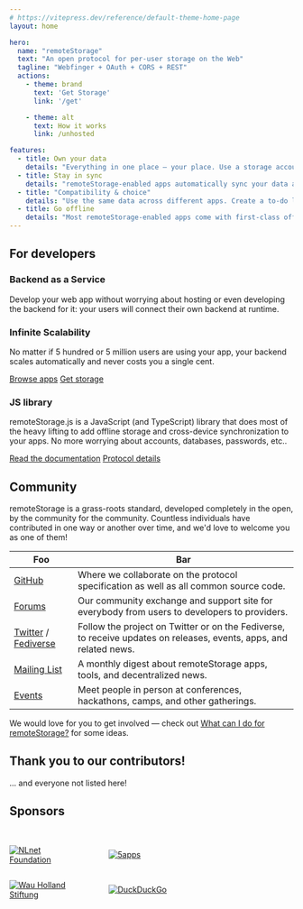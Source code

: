 ```yaml
---
# https://vitepress.dev/reference/default-theme-home-page
layout: home

hero:
  name: "remoteStorage"
  text: "An open protocol for per-user storage on the Web"
  tagline: "Webfinger + OAuth + CORS + REST"
  actions:
    - theme: brand
      text: 'Get Storage'
      link: '/get'

    - theme: alt
      text: How it works
      link: /unhosted

features:
  - title: Own your data
    details: "Everything in one place – your place. Use a storage account with a provider you trust, or set up your own storage server. Move house whenever you want. It's your data."
  - title: Stay in sync
    details: "remoteStorage-enabled apps automatically sync your data across all of your devices, from desktop to tablet to smartphone, and maybe even your TV or VR headset."
  - title: "Compatibility & choice"
    details: "Use the same data across different apps. Create a to-do list in one app, and track the time on your tasks in another one. Say goodbye to app-specific data silos."
  - title: Go offline
    details: "Most remoteStorage-enabled apps come with first-class offline support. Use your apps offline on the go, and automatically sync when you're back online."
---
```


## For developers

### Backend as a Service

Develop your web app without worrying about hosting or even developing the backend for it: your users will connect their own backend at runtime.

### Infinite Scalability

No matter if 5 hundred or 5 million users are using your app, your backend scales automatically and never costs you a single cent.

[Browse apps](./apps.html) [Get storage](./get.html)

### JS library

remoteStorage.js is a JavaScript (and TypeScript) library that does most of the
heavy lifting to add offline storage and cross-device synchronization to your
apps. No more worrying about accounts, databases, passwords, etc..



[Read the documentation](https://remotestoragejs.readthedocs.io) [Protocol details](/)

## Community

remoteStorage is a grass-roots standard, developed completely in the open, by the community for the community. Countless individuals have contributed in one way or another over time, and we'd love to welcome you as one of them!

| Foo | Bar |
| - | - |
| [GitHub](https://github.com/remotestorage) | Where we collaborate on the protocol specification as well as all common source code. |
| [Forums](https://community.remotestorage.io) | Our community exchange and support site for everybody from users to developers to providers. |
| [Twitter](https://twitter.com/remotestorage_) / [Fediverse](https://kosmos.social/@remotestorage) | Follow the project on Twitter or on the Fediverse, to receive updates on releases, events, apps, and related news. |
| [Mailing List](https://buttondown.email/remotestorage)| A monthly digest about remoteStorage apps, tools, and decentralized news. |
| [Events](https://community.remotestorage.io/c/events) | Meet people in person at conferences, hackathons, camps, and other gatherings. |

We would love for you to get involved — check out [What can I do for remoteStorage?](./contribute) for some ideas.

## Thank you to our contributors!

<Contributors />

... and everyone not listed here!

## Sponsors

<div class="sponsors">
  <p>
    <a href="https://nlnet.nl/" title="NLnet Foundation">
      <img src="/img/sponsors/nlnet.svg" alt="NLnet Foundation" />
    </a>
  </p>
  <p>
    <a href="https://5apps.com/" title="5apps">
      <img src="/img/sponsors/5apps.svg" alt="5apps" />
    </a>
  </p>
  <p>
    <a href="https://www.wauland.de/" title="Wau Holland Stiftung">
      <img src="/img/sponsors/whs.svg" alt="Wau Holland Stiftung" />
    </a>
  </p>
  <p>
    <a href="https://duckduckgo.com/" title="DuckDuckGo">
      <img src="/img/sponsors/duckduckgo2.svg" alt="DuckDuckGo" />
    </a>
  </p>
</div>

<style>
:root {
  --OLSKSharedPadding: 10px;
}

.sponsors {
  display: inline-grid;
  grid-template-columns: repeat(2, auto);
  grid-template-rows: repeat(1, auto);
  grid-auto-flow: row;
  grid-column-gap: 3rem;
  align-items: center;
  margin-top: 1rem;
}
.sponsors p a img {
  max-width: 128px;
}

/* OLSKCommonCard */

.OLSKCommonCard {
  display: flex;
  align-items: center;
}

.OLSKCommonCard > img, .OLSKCommonCard > a img {
  --OLSKCommonCardImageSize: 70px;

  width: var(--OLSKCommonCardImageSize);
  min-width: var(--OLSKCommonCardImageSize);

  margin-right: calc(var(--OLSKSharedPadding) * 2);
}

.OLSKCommonCard > :last-child > :nth-child(1) {
  display: block;

  font-weight: bold;
  font-family: var(--OLSKCommonHeadingFontFamily);
}
</style>
